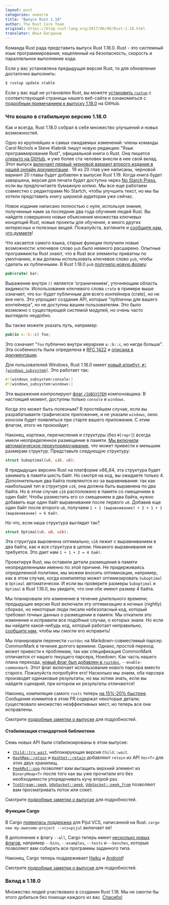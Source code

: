```yaml
---
layout: post
categories: новости
title: "Выпуск Rust 1.18"
author: The Rust Core Team
original: https://blog.rust-lang.org/2017/06/08/Rust-1.18.html
translator: Илья Богданов
---
```


Команда Rust рада представить выпуск Rust 1.18.0. Rust - это системный язык
программирования, нацеленный на безопасность, скорость и параллельное выполнение
кода.

Если у вас установлена предыдущая версия Rust, то для обновления достаточно
выполнить:

```bash
$ rustup update stable
```

Если у вас ещё не установлен Rust, вы можете [установить `rustup`][install] c
соответствующей страницы нашего веб-сайта и ознакомиться с
[подробным примечанием к выпуску 1.18.0][notes] на GitHub.

<!--cut-->

[install]: https://www.rust-lang.org/install.html
[notes]: https://github.com/rust-lang/rust/blob/master/RELEASES.md#version-1180-2017-06-08

### Что вошло в стабильную версию 1.18.0

Как и всегда, Rust 1.18.0 собрал в себе множество улучшений и новых возможностей.

Одно из крупнейших и самых ожидаемых изменений: члены команды Carol Nichols и
Steve Klabnik пишут новую редакцию "Язык программирования Rust", официальной
книги о Rust. Она пишется [открыто на GitHub](https://github.com/rust-lang/book),
и уже более ста человек внесли в нее свой вклад. Этот выпуск
[включает первый черновой вариант второго издания в нашей онлайн документации](https://doc.rust-lang.org/stable/book/)
. 19 из 20 глав уже написаны, черновой вариант 20 главы будет добавлен в выпуске
Rust 1.19. Когда книга будет завершена, версия для печати будет доступна через
[No Starch Press](https://www.nostarch.com/Rust), если вы предпочитаете бумажную
копию. Мы все еще работаем совместно с редакторами No Startch, чтобы улучшить
текст, но мы бы хотели представить книгу широкой аудитории уже сейчас.

Новое издание написано полностью с нуля, используя знания, полученные
нами за последние два года обучения людей Rust. Вы найдете совершенно новые
объяснения множества ключевых концепций Rust, новые проекты для обучения, и
много других интересных и полезных вещей. Пожалуйста, взгляните и [сообщите нам, что думаете](https://github.com/rust-lang/book/issues/new)!

Что касается самого языка, старые функции получили новые возможности: ключевое
слово `pub` было немного расширено. Опытные программисты Rust знают, что в Rust
все элементы приватны по умолчанию, и вы должны использовать ключевое слово `pub`,
чтобы сделать их публичными. В Rust 1.18.0 `pub`
[получило новую форму](https://github.com/rust-lang/rust/pull/40556):

```rust
pub(crate) bar;
```

Выражение внутри `()` является 'ограничением', уточняющим область видимости.
Использование ключевого слова `crate` в примере выше означает, что `bar` будет
публичным для всего контейнера (crate), но не вне него. Это упрощает создание
API, которые "публичны для вашего контейнера", но не доступны вашим пользователям.
Это было *возможно* с существующей системой модулей, но очень часто выглядело
неудобно.


Вы также можете указать путь, например:

```rust
pub(in a::b::c) foo;
```

Это означает "`foo` публично внутри иерархии `a::b::c`, но нигде больше". Эта особенность
была определена в [RFC 1422](https://github.com/rust-lang/rfcs/blob/master/text/1422-pub-restricted.md)
и [описана в документации](https://doc.rust-lang.org/stable/reference/visibility-and-privacy.html#pubin-path-pubcrate-pubsuper-and-pubself).

Для пользователей Windows, Rust 1.18.0 имеет
[новый атрибут, `#![windows_subsystem]`](https://github.com/rust-lang/rust/pull/40870).
Это работает так:

```rust
#![windows_subsystem(console)]
#![windows_subsystem(windows)]
```

Эти выражения контролируют [флаг `/SUBSYSTEM`](https://msdn.microsoft.com/en-us/library/fcc1zstk.aspx)
компоновщика. В настоящий момент, доступны только `console` и `windows`.

Когда это может быть полезным? В простейшем случае, если вы разрабатываете
графическое приложение, и не указали `windows`, окно консоли будет появляться при
старте вашего приложения. С этим флагом, этого не произойдет.

Наконец, кортежи, перечисления и структуры (без `#[repr]`) всегда имели
неопределенное размещение в памяти. [Мы включили автоматическое переупорядочивание](https://github.com/rust-lang/rust/pull/40377),
что может привести к меньшим размерам структур.
Представьте следующую структуру:

```rust
struct Suboptimal(u8, u16, u8);
```

В предыдущих версиях Rust на платформе x86_64, эта структура будет занимать в
памяти шесть байт. Но смотря на код, вы ожидаете только 4. Дополнительные два
байта появляются из-за выравнивания: так как наибольший тип в структуре `u16`,
она должна быть выравнена по два байта. Но в этом случае `u16` расположено в
памяти со смещением в один байт. Чтобы разместить его со смещением в два байта,
нужно добавить еще один байт выравнивания после первого `u8`. Добавив еще один
байт после второго `u8`,
получаем `1 + 1 (выравнивание) + 2 + 1 + 1 (выравнивание) = 6 байт`.

Но что, если наша структура выглядит так?

```rust
struct Optimal(u8, u8, u16);
```

Эта структура выровнена оптимально; `u16` лежит с выравниванием в два байта,
как и вся структура в целом. Никакого выравнивания не требуется. Это дает нам
`1 + 1 + 2 = 4 байт`.

Проектируя Rust, мы оставили детали размещения в памяти неопределенными именно по
этой причине. Не придерживаясь определенной политики, мы можем вносить оптимизации,
например, как в этом случае, когда компилятор может оптимизировать `Suboptimal`
в `Optimal` автоматически. И если вы проверите размеры `Suboptimal` и `Optimal`
в Rust 1.18.0, вы увидите, что они обе имеют размер 4 байта.

Мы планировали это изменение в течение длительного времени; предыдущие версии
Rust включали эту оптимизацию в ночных (nightly) сборках, но некоторые люди
писали небезопасный код, который требовал точных данных о размещении в памяти.
Мы откатили это изменение и исправили все подобные случаи, о которых знали. Но
если вы найдете какой-нибудь код, который работает неправильно, [сообщите нам](https://github.com/rust-lang/rust/issues),
чтобы мы смогли его исправить!

Мы планировали перенести `rustdoc` на Markdown-совместимый парсер CommonMark в
течение долгого времени. Однако, простой переход может привести к проблемам, так
как спецификация CommonMark отличается от нашего текущего парсера, Hoedown. Как
часть нашего плана перехода, [новый флаг был добавлен в `rustdoc`](https://github.com/rust-lang/rust/pull/40338),
`--enable-commonmark`. Этот флаг включает использование нового парсера вместо
старого. Пожалуйста попробуйте его! Насколько мы знаем, оба парсера производят
одинаковые результаты, но мы хотим знать, если вы найдете сценарий, при котором
их результаты отличаются!

Наконец, компиляция самого `rustc` теперь [на 15%-20% быстрее](https://github.com/rust-lang/rust/pull/41469).
Сообщения коммитов в этом PR содержат некоторые детали; существовало множество
неэффективных мест, но теперь все они исправлены.

Смотрите [подробные заметки о выпуске][notes] для подробностей.

#### Стабилизация стандартной библиотеки

Семь новых API были стабилизированы в этом выпуске:

- [`Child::try_wait`], неблокирующая версия `Child::wait`.
- [`HashMap::retain`] и [`HashSet::retain`] добавляют `retain` из API `Vec<T>` для этих двух хранилищ.
- [`PeekMut::pop`] позволяет вам вытащить верхний элемент из `BinaryHeap<T>` после того как вы уже прочитали его без необходимости упорядочивать кучу второй раз.
- [`TcpStream::peek`], [`UdpSocket::peek`], [`UdpSocket::peek_from`] позволяют вам просматривать поток или сокет.

[`Child::try_wait`]: https://doc.rust-lang.org/std/process/struct.Child.html#method.try_wait
[`HashMap::retain`]: https://doc.rust-lang.org/std/collections/struct.HashMap.html#method.retain
[`HashSet::retain`]: https://doc.rust-lang.org/std/collections/struct.HashSet.html#method.retain
[`PeekMut::pop`]: https://doc.rust-lang.org/std/collections/binary_heap/struct.PeekMut.html#method.pop
[`TcpStream::peek`]: https://doc.rust-lang.org/std/net/struct.TcpStream.html#method.peek
[`UdpSocket::peek_from`]: https://doc.rust-lang.org/std/net/struct.UdpSocket.html#method.peek_from
[`UdpSocket::peek`]: https://doc.rust-lang.org/std/net/struct.UdpSocket.html#method.peek

Смотрите [подробные заметки о выпуске][notes] для подробностей.

#### Функции Cargo

В Cargo [появилась поддержка](https://github.com/rust-lang/cargo/pull/3842) для
Pijul VCS, написанной на Rust. `cargo new my-awesome-project --vcs=pijul` включает
ее!

В дополнение к флагу `--all`, Cargo теперь имеет [несколько новых флагов](https://github.com/rust-lang/cargo/pull/3901), например `--bins`, `--examples`,
`--tests` и `--benches`, которые позволяют вам собирать все программы заданного
типа.

Наконец, Cargo теперь поддерживает [Haiku](https://github.com/rust-lang/cargo/pull/3952)
и [Android](https://github.com/rust-lang/cargo/pull/3885)!

Смотрите [подробные заметки о выпуске][notes] для подробностей.

### Вклад в 1.18.0

Множество людей участвовало в создании Rust 1.18. Мы не смогли бы этого добиться
без помощи каждого из вас. [Спасибо!](https://thanks.rust-lang.org/rust/1.18.0)